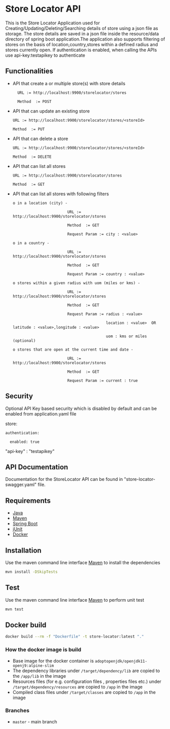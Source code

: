 # Store Locator API

This is the Store Locator Application used for Creating/Updating/Deleting/Searching details of store using a json file as storage.
The store details are saved in a json file inside the resource/data directory of spring boot application.The application also supports filtering of stores on the basis of location,country,stores within a defined radius and stores currently open.
 If authentication is enabled, when calling the APIs use api-key:testapikey to authenticate

## Functionalities

* API that create a or multiple store(s) with store details 

        URL := http://localhost:9900/storelocator/stores
		
        Method  := POST
		
       
* API that can update an existing store 

      URL := http://localhost:9900/storelocator/stores/<storeId>
	  
      Method  := PUT  
     
  
* API that can delete a store

      URL := http://localhost:9900/storelocator/stores/<storeId>
	  
      Method  := DELETE
  
* API that can list all stores 

      URL := http://localhost:9900/storelocator/stores
	  
      Method  := GET
      
* API that can list all stores with following filters

      o	in a location (city) - 
	  
                              URL := http://localhost:9900/storelocator/stores
							  
                              Method  := GET
							  
                              Request Param := city : <value>  
							  
      o	in a country -
	  
                              URL := http://localhost:9900/storelocator/stores
							  
                              Method  := GET
							  
                              Request Param := country : <value>
  
      o	stores within a given radius with uom (miles or kms) -
	  
                              URL := http://localhost:9900/storelocator/stores
							  
                              Method  := GET
							  
                              Request Param := radius : <value>
							  
                                               location : <value>  OR     latitude : <value>,longitude : <value>
											   
                                               uom : kms or miles (optional)
                              
      o	stores that are open at the current time and date -
	  
                              URL := http://localhost:9900/storelocator/stores
							  
                              Method  := GET
							  
                              Request Param := current : true
                                               

## Security
Optional API Key based security which is disabled by default and can be enabled from application.yaml file 

store:

	authentication:
	
      enabled: true

"api-key" : "testapikey"

## API Documentation

Documentation for the StoreLocator API can be found in "store-locator-swagger.yaml" file.

## Requirements

* [Java](https://www.oracle.com/java/)
* [Maven](https://maven.apache.org/)
* [Spring Boot](https://spring.io/projects/spring-boot)
* [jUnit](https://junit.org/)
* [Docker](https://www.docker.com/)

## Installation

Use the maven command line interface [Maven](https://maven.apache.org/) to install the dependencies

```bash
mvn install -DSkipTests
```
## Test
Use the maven command line interface [Maven](https://maven.apache.org/) to perform unit test
```bash
mvn test
```
## Docker build
```bash
docker build --rm -f "Dockerfile" -t store-locator:latest "."
```

### How the docker image is build
* Base image for the docker container is `adoptopenjdk/openjdk11-openj9:alpine-slim`
* The dependency libraries under `/target/dependency/lib` are copied to the `/app/lib` in the image
* Resources files (for e.g. configuration files , properties files etc.) under `/target/dependency/resources` are copied to `/app` in the image
* Compiled class files under `/target/classes` are copied to `/app` in the image

### Branches
* `master`  - main branch


